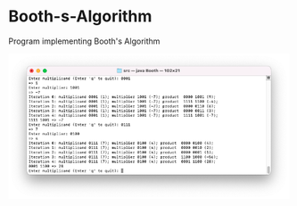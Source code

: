 # Booth-s-Algorithm
Program implementing Booth's Algorithm

![alt text](https://github.com/paulbernius/Booth-s-Algorithm/blob/main/sc.png?raw=true)

